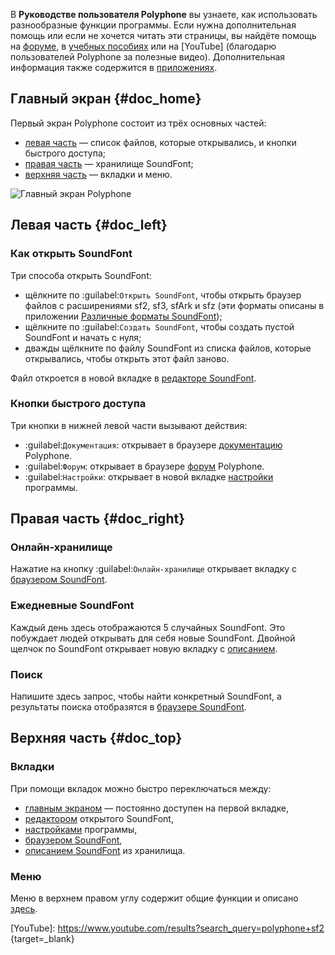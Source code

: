 В **Руководстве пользователя Polyphone** вы узнаете, как использовать разнообразные функции программы.
Если нужна дополнительная помощь или если не хочется читать эти страницы, вы найдёте помощь на [форуме](forum), в [учебных пособиях](tutorials/index.md) или на [YouTube]  (благодарю пользователей Polyphone за полезные видео).
Дополнительная информация также содержится в [приложениях](manual/annexes/index.md).


## Главный экран {#doc_home}


Первый экран Polyphone состоит из трёх основных частей:

* [левая часть](#doc_left) — список файлов, которые открывались, и кнопки быстрого доступа;
* [правая часть](#doc_right) — хранилище SoundFont;
* [верхняя часть](#doc_top) — вкладки и меню.


![Главный экран Polyphone](images/page_home.png "Главный экран Polyphone")


## Левая часть {#doc_left}


### Как открыть SoundFont


Три способа открыть SoundFont:

* щёлкните по :guilabel:`Открыть SoundFont`, чтобы открыть браузер файлов с расширениями sf2, sf3, sfArk и sfz (эти форматы описаны в приложении [Различные форматы SoundFont](manual/annexes/the-different-soundfont-formats.md));
* щёлкните по :guilabel:`Создать SoundFont`, чтобы создать пустой SoundFont и начать с нуля;
* дважды щёлкните по файлу SoundFont из списка файлов, которые открывались, чтобы открыть этот файл заново.

Файл откроется в новой вкладке в [редакторе SoundFont](manual/soundfont-editor/index.md).


### Кнопки быстрого доступа


Три кнопки в нижней левой части вызывают действия:

* :guilabel:`Документация`: открывает в браузере [документацию](documentation/ru) Polyphone.
* :guilabel:`Форум`: открывает в браузере [форум](forum) Polyphone.
* :guilabel:`Настройки`: открывает в новой вкладке [настройки](manual/settings.md) программы.


## Правая часть {#doc_right}


### Онлайн-хранилище


Нажатие на кнопку :guilabel:`Онлайн-хранилище` открывает вкладку с [браузером SoundFont](manual/soundfont-browser.md).


### Ежедневные SoundFont


Каждый день здесь отображаются 5 случайных SoundFont.
Это побуждает людей открывать для себя новые SoundFont.
Двойной щелчок по SoundFont открывает новую вкладку с [описанием](manual/soundfont-browser.md#doc_description).


### Поиск


Напишите здесь запрос, чтобы найти конкретный SoundFont, а результаты поиска отобразятся в [браузере SoundFont](manual/soundfont-browser.md).


## Верхняя часть {#doc_top}


### Вкладки


При помощи вкладок можно быстро переключаться между:

* [главным экраном](#doc_home) — постоянно доступен на первой вкладке,
* [редактором](manual/soundfont-editor/index.md) открытого SoundFont,
* [настройками](manual/settings.md) программы,
* [браузером SoundFont](manual/soundfont-browser.md),
* [описанием SoundFont](manual/soundfont-browser.md#doc_description) из хранилища.


### Меню


Меню в верхнем правом углу содержит общие функции и описано [здесь](manual/menu.md).


[YouTube]: https://www.youtube.com/results?search_query=polyphone+sf2 {target=_blank}
